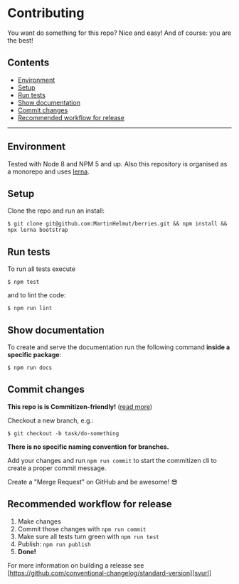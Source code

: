 # Contributing

You want do something for this repo? Nice and easy! And of course: you
are the best!

## Contents

* [Environment](#environment)
* [Setup](#setup)
* [Run tests](#run-tests)
* [Show documentation](#show-documentation)
* [Commit changes](#commit-changes)
* [Recommended workflow for release](#recommended-workflow-for-release)

---

## Environment

Tested with Node 8 and NPM 5 and up. Also this repository is organised as a monorepo and uses [lerna][lnurl].

## Setup

Clone the repo and run an install:

```shell
$ git clone git@github.com:MartinHelmut/berries.git && npm install && npx lerna bootstrap
```

## Run tests

To run all tests execute

```shell
$ npm test
```

and to lint the code:

```shell
$ npm run lint
```

## Show documentation

To create and serve the documentation run the following command **inside a specific package**:

```shell
$ npm run docs
```

## Commit changes

**This repo is is Commitizen-friendly!** ([read more][czcli])

Checkout a new branch, e.g.:

```shell
$ git checkout -b task/do-something
```

**There is no specific naming convention for branches.**

Add your changes and run `npm run commit` to start the commitizen cli to create a proper commit message.

Create a "Merge Request" on GitHub and be awesome! 😎

## Recommended workflow for release

1. Make changes
2. Commit those changes with `npm run commit`
3. Make sure all tests turn green with `npm run test`
4. Publish: `npm run publish`
5. **Done!**

For more information on building a release see [https://github.com/conventional-changelog/standard-version][svurl]

[lnurl]: https://github.com/lerna/lerna
[czcli]: http://commitizen.github.io/cz-cli/
[svurl]: https://github.com/conventional-changelog/standard-version
